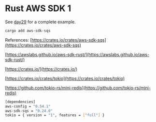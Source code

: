 # Rust AWS SDK 1

See [day29](https://github.com/cwxstat/rust_daily/tree/main/each_day/day29) for a complete example.

```bash
cargo add aws-sdk-sqs
```


References:
[https://crates.io/crates/aws-sdk-sqs](https://crates.io/crates/aws-sdk-sqs)

[https://awslabs.github.io/aws-sdk-rust/](https://awslabs.github.io/aws-sdk-rust/)

[https://crates.io/](https://crates.io/)

[https://crates.io/crates/tokio](https://crates.io/crates/tokio)

[https://github.com/tokio-rs/mini-redis](https://github.com/tokio-rs/mini-redis)

```bash
[dependencies]
aws-config = "0.54.1"
aws-sdk-sqs = "0.24.0"
tokio = { version = "1", features = ["full"] }

```